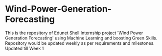 # Wind-Power-Generation-Forecasting
This is the repository of Edunet Shell Internship project 'Wind Power Generation Forecasting' using Machine Learning and boosting Green Skills. Repository would be updated weekly as per requirements and milestones.  
Updated till Week 1
